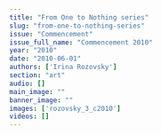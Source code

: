 ```yaml
---
title: "From One to Nothing series"
slug: "from-one-to-nothing-series"
issue: "Commencement"
issue_full_name: "Commencement 2010"
year: "2010"
date: "2010-06-01"
authors: ['Irina Rozovsky']
section: "art"
audio: []
main_image: ""
banner_image: ""
images: ['rozovsky_3_c2010']
videos: []
---
```

